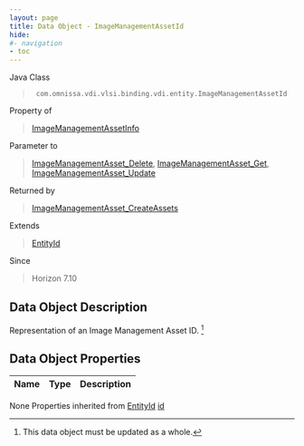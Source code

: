 ```yaml
---
layout: page
title: Data Object - ImageManagementAssetId
hide:
#- navigation
- toc
---
```








Java Class
> ` com.omnissa.vdi.vlsi.binding.vdi.entity.ImageManagementAssetId`

Property of
> [ImageManagementAssetInfo](vdi.utils.imagemanagement.ImageManagementAsset.ImageManagementAssetInfo.md#field_detail)

Parameter to
> [ImageManagementAsset_Delete](vdi.utils.imagemanagement.ImageManagementAsset.md#delete), [ImageManagementAsset_Get](vdi.utils.imagemanagement.ImageManagementAsset.md#get), [ImageManagementAsset_Update](vdi.utils.imagemanagement.ImageManagementAsset.md#update)

Returned by
> [ImageManagementAsset_CreateAssets](vdi.utils.imagemanagement.ImageManagementAsset.md#createAssets)

Extends
> [EntityId](vdi.EntityId.md)

Since
> Horizon 7.10


## Data Object Description

Representation of an Image Management Asset ID.
 [^167]



## Data Object Properties

 Name | Type | Description
:---|:---:|:---
None
Properties inherited from [EntityId](vdi.EntityId.md)
[id](vdi.EntityId.md#id)


 


[^167]: This data object must be updated as a whole.